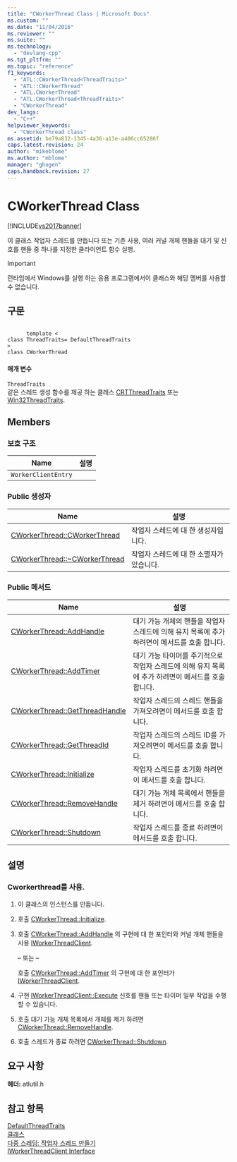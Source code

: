 ```yaml
---
title: "CWorkerThread Class | Microsoft Docs"
ms.custom: ""
ms.date: "11/04/2016"
ms.reviewer: ""
ms.suite: ""
ms.technology: 
  - "devlang-cpp"
ms.tgt_pltfrm: ""
ms.topic: "reference"
f1_keywords: 
  - "ATL::CWorkerThread<ThreadTraits>"
  - "ATL::CWorkerThread"
  - "ATL.CWorkerThread"
  - "ATL.CWorkerThread<ThreadTraits>"
  - "CWorkerThread"
dev_langs: 
  - "C++"
helpviewer_keywords: 
  - "CWorkerThread class"
ms.assetid: be79a832-1345-4a36-a13e-a406cc65286f
caps.latest.revision: 24
author: "mikeblome"
ms.author: "mblome"
manager: "ghogen"
caps.handback.revision: 27
---
```

# CWorkerThread Class
[!INCLUDE[vs2017banner](../../assembler/inline/includes/vs2017banner.md)]

이 클래스 작업자 스레드를 만듭니다 또는 기존 사용, 여러 커널 개체 핸들을 대기 및 신호를 핸들 중 하나를 지정한 클라이언트 함수 실행.  
  
> [!IMPORTANT]
>  런타임에서 Windows를 실행 하는 응용 프로그램에서이 클래스와 해당 멤버를 사용할 수 없습니다.  
  
## 구문  
  
```  
  
      template <  
class ThreadTraits= DefaultThreadTraits  
>  
class CWorkerThread  
```  
  
#### 매개 변수  
 `ThreadTraits`  
 같은 스레드 생성 함수를 제공 하는 클래스  [CRTThreadTraits](../../atl/reference/crtthreadtraits-class.md) 또는  [Win32ThreadTraits](../../atl/reference/win32threadtraits-class.md).  
  
## Members  
  
### 보호 구조  
  
|Name|설명|  
|----------|--------|  
|`WorkerClientEntry`||  
  
### Public 생성자  
  
|Name|설명|  
|----------|--------|  
|[CWorkerThread::CWorkerThread](../Topic/CWorkerThread::CWorkerThread.md)|작업자 스레드에 대 한 생성자입니다.|  
|[CWorkerThread::~CWorkerThread](../Topic/CWorkerThread::~CWorkerThread.md)|작업자 스레드에 대 한 소멸자가 있습니다.|  
  
### Public 메서드  
  
|Name|설명|  
|----------|--------|  
|[CWorkerThread::AddHandle](../Topic/CWorkerThread::AddHandle.md)|대기 가능 개체의 핸들을 작업자 스레드에 의해 유지 목록에 추가 하려면이 메서드를 호출 합니다.|  
|[CWorkerThread::AddTimer](../Topic/CWorkerThread::AddTimer.md)|대기 가능 타이머를 주기적으로 작업자 스레드에 의해 유지 목록에 추가 하려면이 메서드를 호출 합니다.|  
|[CWorkerThread::GetThreadHandle](../Topic/CWorkerThread::GetThreadHandle.md)|작업자 스레드의 스레드 핸들을 가져오려면이 메서드를 호출 합니다.|  
|[CWorkerThread::GetThreadId](../Topic/CWorkerThread::GetThreadId.md)|작업자 스레드의 스레드 ID를 가져오려면이 메서드를 호출 합니다.|  
|[CWorkerThread::Initialize](../Topic/CWorkerThread::Initialize.md)|작업자 스레드를 초기화 하려면이 메서드를 호출 합니다.|  
|[CWorkerThread::RemoveHandle](../Topic/CWorkerThread::RemoveHandle.md)|대기 가능 개체 목록에서 핸들을 제거 하려면이 메서드를 호출 합니다.|  
|[CWorkerThread::Shutdown](../Topic/CWorkerThread::Shutdown.md)|작업자 스레드를 종료 하려면이 메서드를 호출 합니다.|  
  
## 설명  
  
### Cworkerthread를 사용.  
  
1.  이 클래스의 인스턴스를 만듭니다.  
  
2.  호출  [CWorkerThread::Initialize](../Topic/CWorkerThread::Initialize.md).  
  
3.  호출  [CWorkerThread::AddHandle](../Topic/CWorkerThread::AddHandle.md) 의 구현에 대 한 포인터와 커널 개체 핸들을 사용  [IWorkerThreadClient](../../atl/reference/iworkerthreadclient-interface.md).  
  
     – 또는 –  
  
     호출  [CWorkerThread::AddTimer](../Topic/CWorkerThread::AddTimer.md) 의 구현에 대 한 포인터가  [IWorkerThreadClient](../../atl/reference/iworkerthreadclient-interface.md).  
  
4.  구현  [IWorkerThreadClient::Execute](../Topic/IWorkerThreadClient::Execute.md) 신호를 핸들 또는 타이머 일부 작업을 수행할 수 있습니다.  
  
5.  호출 대기 가능 개체 목록에서 개체를 제거 하려면  [CWorkerThread::RemoveHandle](../Topic/CWorkerThread::RemoveHandle.md).  
  
6.  호출 스레드가 종료 하려면  [CWorkerThread::Shutdown](../Topic/CWorkerThread::Shutdown.md).  
  
## 요구 사항  
 **헤더:** atlutil.h  
  
## 참고 항목  
 [DefaultThreadTraits](../Topic/DefaultThreadTraits.md)   
 [클래스](../../atl/reference/atl-classes.md)   
 [다중 스레딩: 작업자 스레드 만들기](../../parallel/multithreading-creating-worker-threads.md)   
 [IWorkerThreadClient Interface](../../atl/reference/iworkerthreadclient-interface.md)